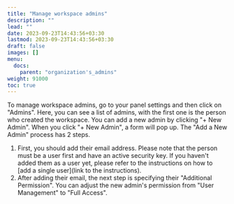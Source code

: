 ```yaml
---
title: "Manage workspace admins"
description: ""
lead: ""
date: 2023-09-23T14:43:56+03:30
lastmod: 2023-09-23T14:43:56+03:30
draft: false
images: []
menu:
  docs:
    parent: "organization's_admins"
weight: 91000
toc: true
---
```


To manage workspace admins, go to your panel settings and then click on "Admins". Here, you can see a list of admins, with the first one is the person who created the workspace. You can add a new admin by clicking "+ New Admin". When you click "+ New Admin", a form will pop up. The "Add a New Admin" process has 2 steps.  

1. First, you should add their email address. Please note that the person must be a user first and have an active security key. If you haven't added them as a user yet, please refer to the instructions on how to [add a single user](link to the instructions).  
2. After adding their email, the next step is specifying their "Additional Permission". You can adjust the new admin's permission from "User Management" to "Full Access".  
